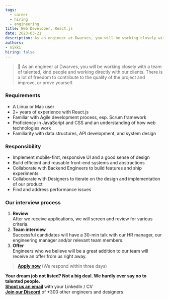 ```yaml
---
tags:
  - career
  - hiring
  - engineering
title: Web Developer, React.js
date: 2023-03-21
description: As an engineer at Dwarves, you will be working closely with a team of talented, kind people and working directly with our clients. There is a lot of freedom to contribute to the quality of the project and improve, or prove yourself
authors:
- nikki
hiring: false
---
```

> 🤝 As an engineer at Dwarves, you will be working closely with a team of talented, kind people and working directly with our clients. There is a lot of freedom to contribute to the quality of the project and improve, or prove yourself.

### Requirements
- A Linux or Mac user
- 2+ years of experience with React.js
- Familiar with Agile development process, esp. Scrum framework
- Proficiency in JavaScript and CSS and an understanding of how web technologies work
- Familiarity with data structures, API development, and system design

### Responsibility
- Implement mobile-first, responsive UI and a good sense of design
- Build efficient and reusable front-end systems and abstractions
- Collaborate with Backend Engineers to build features and ship experiments
- Collaborate with Designers to iterate on the design and implementation of our product
- Find and address performance issues

### Our interview process
1. **Review**<br>After we receive applications, we will screen and review for various criteria.
2. **Team interview**<br>Successful candidates will have a 30-min talk with our HR manager, our engineering manager and/or relevant team members.
3. **Offer**<br>Engineers who we believe will be a great addition to our team will receive an offer from us right away.

> **[Apply now](mailto:spawn@d.foundation)** (We respond within three days)

**Your dream job not listed? Not a big deal. We hardly ever say no to talented people.**\
[**Shoot us an email**](mailto:spawn@dwarvesv.com) with your LinkedIn / CV\
[**Join our Discord**](https://discord.gg/dwarvesv) of +300 other engineers and designers